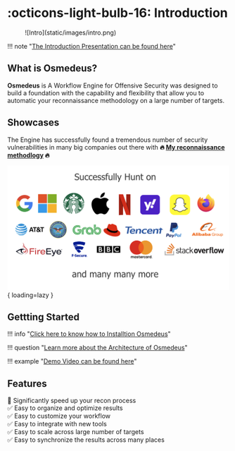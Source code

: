 # :octicons-light-bulb-16: Introduction

<figure markdown> 
  ![Intro](static/images/intro.png)
</figure>

!!! note "[The Introduction Presentation can be found here](https://docs.google.com/presentation/d/1Mu6JqzIpLiPbwXtPraFJRNBCAu5OXZn4SMIcl8hvMWI/edit#slide=id.gadf93641a2_2_75)"

## What is Osmedeus?
**Osmedeus** is A Workflow Engine for Offensive Security was designed to build a foundation with the capability and flexibility that allow you to automatic your reconnaissance methodology on a large number of targets.

## Showcases

The Engine has successfully found a tremendous number of security vulnerabilities in many big companies out there with **:fire: [My reconnaissance methodlogy](/premium/#my-methodology) :fire:**

![hof](static/images/hall-of-fame.png){ loading=lazy }


## Gettting Started

!!! info "[Click here to know how to Installtion Osmedeus](/installation/)"

!!! question "[Learn more about the Architecture of Osmedeus](/architecture/)"

!!! example "[Demo Video can be found here](https://www.youtube.com/playlist?list=PLiifzv5MjIo3JqKeG5EXbSKDBlqa7v14P)"


## Features

:rocket: Significantly speed up your recon process <br />
:white_check_mark: Easy to organize and optimize results  <br />
:white_check_mark: Easy to customize your workflow  <br />
:white_check_mark: Easy to integrate with new tools  <br />
:white_check_mark: Easy to scale across large number of targets  <br />
:white_check_mark: Easy to synchronize the results across many places  <br />
